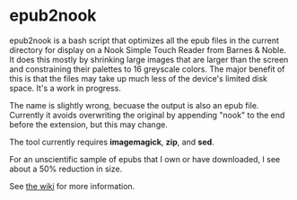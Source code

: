 # epub2nook

epub2nook is a bash script that optimizes all the epub files in the current directory for display on a Nook Simple Touch Reader from Barnes & Noble. It does this mostly by shrinking large images that are larger than the screen and constraining their palettes to 16 greyscale colors. The major benefit of this is that the files may take up much less of the device's limited disk space. It's a work in progress.

The name is slightly wrong, becuase the output is also an epub file. Currently it avoids overwriting the original by appending "nook" to the end before the extension, but this may change.

The tool currently requires **imagemagick**, **zip**, and **sed**.

For an unscientific sample of epubs that I own or have downloaded, I see about a 50% reduction in size.

See [the wiki](https://github.com/iemcd/epub2nook/wiki) for more information.
